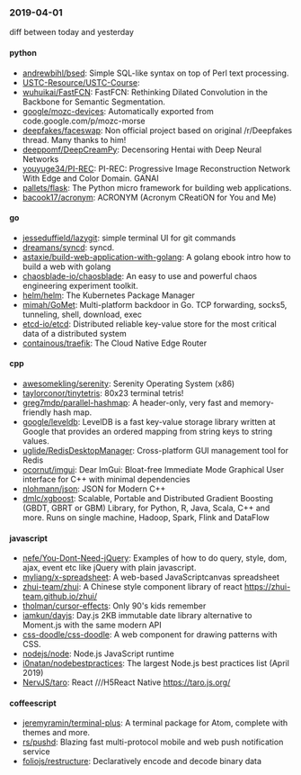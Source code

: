 ### 2019-04-01
diff between today and yesterday

#### python
* [andrewbihl/bsed](https://github.com/andrewbihl/bsed): Simple SQL-like syntax on top of Perl text processing.
* [USTC-Resource/USTC-Course](https://github.com/USTC-Resource/USTC-Course): 
* [wuhuikai/FastFCN](https://github.com/wuhuikai/FastFCN): FastFCN: Rethinking Dilated Convolution in the Backbone for Semantic Segmentation.
* [google/mozc-devices](https://github.com/google/mozc-devices): Automatically exported from code.google.com/p/mozc-morse
* [deepfakes/faceswap](https://github.com/deepfakes/faceswap): Non official project based on original /r/Deepfakes thread. Many thanks to him!
* [deeppomf/DeepCreamPy](https://github.com/deeppomf/DeepCreamPy): Decensoring Hentai with Deep Neural Networks
* [youyuge34/PI-REC](https://github.com/youyuge34/PI-REC):  PI-REC: Progressive Image Reconstruction Network With Edge and Color Domain.  GANAI
* [pallets/flask](https://github.com/pallets/flask): The Python micro framework for building web applications.
* [bacook17/acronym](https://github.com/bacook17/acronym): ACRONYM (Acronym CReatiON for You and Me)

#### go
* [jesseduffield/lazygit](https://github.com/jesseduffield/lazygit): simple terminal UI for git commands
* [dreamans/syncd](https://github.com/dreamans/syncd): syncd.
* [astaxie/build-web-application-with-golang](https://github.com/astaxie/build-web-application-with-golang): A golang ebook intro how to build a web with golang
* [chaosblade-io/chaosblade](https://github.com/chaosblade-io/chaosblade): An easy to use and powerful chaos engineering experiment toolkit.
* [helm/helm](https://github.com/helm/helm): The Kubernetes Package Manager
* [mimah/GoMet](https://github.com/mimah/GoMet): Multi-platform backdoor in Go. TCP forwarding, socks5, tunneling, shell, download, exec
* [etcd-io/etcd](https://github.com/etcd-io/etcd): Distributed reliable key-value store for the most critical data of a distributed system
* [containous/traefik](https://github.com/containous/traefik): The Cloud Native Edge Router

#### cpp
* [awesomekling/serenity](https://github.com/awesomekling/serenity): Serenity Operating System (x86)
* [taylorconor/tinytetris](https://github.com/taylorconor/tinytetris): 80x23 terminal tetris!
* [greg7mdp/parallel-hashmap](https://github.com/greg7mdp/parallel-hashmap): A header-only, very fast and memory-friendly hash map.
* [google/leveldb](https://github.com/google/leveldb): LevelDB is a fast key-value storage library written at Google that provides an ordered mapping from string keys to string values.
* [uglide/RedisDesktopManager](https://github.com/uglide/RedisDesktopManager):  Cross-platform GUI management tool for Redis
* [ocornut/imgui](https://github.com/ocornut/imgui): Dear ImGui: Bloat-free Immediate Mode Graphical User interface for C++ with minimal dependencies
* [nlohmann/json](https://github.com/nlohmann/json): JSON for Modern C++
* [dmlc/xgboost](https://github.com/dmlc/xgboost): Scalable, Portable and Distributed Gradient Boosting (GBDT, GBRT or GBM) Library, for Python, R, Java, Scala, C++ and more. Runs on single machine, Hadoop, Spark, Flink and DataFlow

#### javascript
* [nefe/You-Dont-Need-jQuery](https://github.com/nefe/You-Dont-Need-jQuery): Examples of how to do query, style, dom, ajax, event etc like jQuery with plain javascript.
* [myliang/x-spreadsheet](https://github.com/myliang/x-spreadsheet): A web-based JavaScriptcanvas spreadsheet
* [zhui-team/zhui](https://github.com/zhui-team/zhui):  A Chinese style component library of react https://zhui-team.github.io/zhui/
* [tholman/cursor-effects](https://github.com/tholman/cursor-effects): Only 90's kids remember
* [iamkun/dayjs](https://github.com/iamkun/dayjs):  Day.js 2KB immutable date library alternative to Moment.js with the same modern API
* [css-doodle/css-doodle](https://github.com/css-doodle/css-doodle):  A web component for drawing patterns with CSS.
* [nodejs/node](https://github.com/nodejs/node): Node.js JavaScript runtime 
* [i0natan/nodebestpractices](https://github.com/i0natan/nodebestpractices):  The largest Node.js best practices list (April 2019)
* [NervJS/taro](https://github.com/NervJS/taro):  React ///H5React Native  https://taro.js.org/

#### coffeescript
* [jeremyramin/terminal-plus](https://github.com/jeremyramin/terminal-plus): A terminal package for Atom, complete with themes and more.
* [rs/pushd](https://github.com/rs/pushd): Blazing fast multi-protocol mobile and web push notification service
* [foliojs/restructure](https://github.com/foliojs/restructure): Declaratively encode and decode binary data
